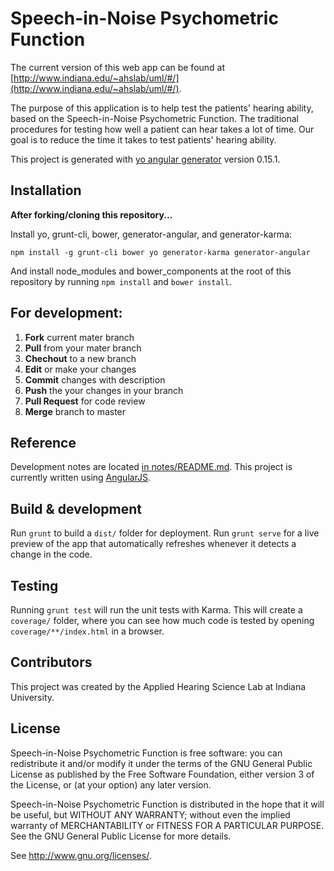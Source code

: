 # Speech-in-Noise Psychometric Function
The current version of this web app can be found at [http://www.indiana.edu/~ahslab/uml/#/](http://www.indiana.edu/~ahslab/uml/#/).

The purpose of this application is to help test the patients' hearing ability,
based on the Speech-in-Noise Psychometric Function.
The traditional procedures for testing how well a patient can hear takes a lot of time.
Our goal is to reduce the time it takes to test patients' hearing ability.

This project is generated with [yo angular generator](https://github.com/yeoman/generator-angular)
version 0.15.1.

## Installation

**After forking/cloning this repository...**

Install yo, grunt-cli, bower, generator-angular, and generator-karma:
```
npm install -g grunt-cli bower yo generator-karma generator-angular
```

And install node_modules and bower_components at the root of this repository
by running `npm install` and `bower install`.

## For development:

1. **Fork** current mater branch
2. **Pull** from your mater branch
3. **Chechout** to a new branch 
4. **Edit** or make your changes
5. **Commit** changes with description
6. **Push** the your changes in your branch
7. **Pull Request** for code review
8. **Merge** branch to master

## Reference

Development notes are located [in notes/README.md](notes/README.md).
This project is currently written using [AngularJS](https://angularjs.org/).

## Build & development

Run `grunt` to build a `dist/` folder for deployment.
Run `grunt serve` for a live preview of the app that automatically refreshes
whenever it detects a change in the code.

## Testing

Running `grunt test` will run the unit tests with Karma.
This will create a `coverage/` folder, where you can see how much code is tested
by opening `coverage/**/index.html` in a browser.

## Contributors

This project was created by the Applied Hearing Science Lab at Indiana University. 

## License

Speech-in-Noise Psychometric Function is free software: you can redistribute it and/or modify
it under the terms of the GNU General Public License as published by
the Free Software Foundation, either version 3 of the License, or
(at your option) any later version.

Speech-in-Noise Psychometric Function is distributed in the hope that it will be useful,
but WITHOUT ANY WARRANTY; without even the implied warranty of
MERCHANTABILITY or FITNESS FOR A PARTICULAR PURPOSE.  See the
GNU General Public License for more details.

See [<http://www.gnu.org/licenses/>](http://www.gnu.org/licenses/).
